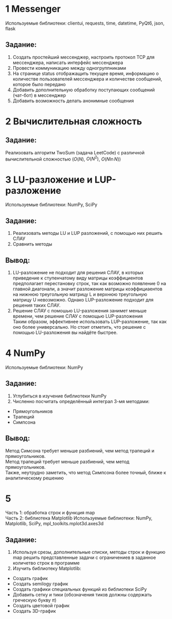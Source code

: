 # 1 Messenger 
Используемые библиотеки: clientui, requests, time, datetime, PyQt6, json, flask
## Задание:
1. Создать простейший мессенджер, настроить протокол TCP для мессенджера, написать интерфейс мессенджера
2. Провести коммуникацию между одногруппниками
3. На странице status отображащить текущее время, информацию о количестве пользователей мессенджера и количестве сообщений, которое было передано
4. Добавить дополнительную обработку поступающих сообщений (чат-бот) в мессенджер
5. Добавить возможность делать анонимные сообщения
# 2 Вычислительная сложность
## Задание:
Реализовать алгоритм TwoSum (задача LeetCode) с различной вычислительной сложностью ($O(N)$, $O(N^2)$, $O(N \ln N)$)
# 3 LU-разложение и LUP-разложение
Используемые библиотеки: NumPy, SciPy
## Задание:
1. Реализовать методы LU и LUP разложений, с помощью них решить СЛАУ
2. Сравнить методы
## Вывод:
1. LU-разложение не подходит для решения СЛАУ, в которых приведение к ступенчатому виду матрицы коэффициентов предполагает перестановку строк, 
так как возможно появление 0 на главной диагонали, а значит разложение матрицы коэффициаентов на нижнюю треугольную матрицу L и верхнюю
треугольную матрицу U невозможно. Однако LUP-разложение подходит для решения таких СЛАУ.
2. Решение СЛАУ с помошью LU-разложения занимет меньше времени, чем решение СЛАУ с помощью LUP-разложения \
Таким образом, эффективнее использовать LUP-разложение, так как оно более универсально. Но стоит отметить, что решение с помощью LU-разложения вы найдёте быстрее.
# 4 NumPy
Используемые библиотеки: NumPy
## Задание:
1. Углубиться в изучение библиотеки NumPy
2. Численно посчитать определённый интеграл 3-мя методами:
* Прямоугольников 
* Трапеций 
* Симпсона 
## Вывод:
Метод Симсона требует меньше разбиений, чем метод трапеций и прямоугольников. \
Метод трапеций требует меньше разбиений, чем метод прямоугольников. \
Также, неутрудно заметить, что метод Симпсона более точный, ближе к аналитическому решению
# 5
Часть 1: обработка строк и функция map \
Часть 2: библиотека Matplotlib
Используемые библиотеки: NumPy, Matplotlib, SciPy, mpl_toolkits.mplot3d.axes3d
## Задание:
1. Используя срезы, дополнительные списки, методы строк и функцию map решить представленные задачи с ограничениев в заданное количетво строк в программе
2. Изучить библиотеку Matplotlib:
* Создать график
* Создать semilogy график
* Создать графики специальных функций из библиотеки SciPy 
* Добавить сетку и тики (обозначения тиков должны содержать греческую букву $\pi$)
* Создать цветовой график
* Создать 3D-график
